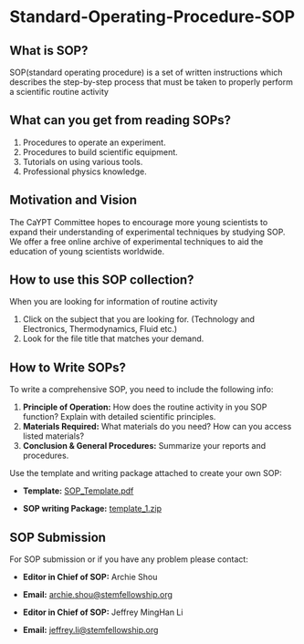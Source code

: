# Standard-Operating-Procedure-SOP
## What is SOP?
  SOP(standard operating procedure) is a set of written instructions which describes the step-by-step process that must be taken to properly perform a scientific routine activity
  
## What can you get from reading SOPs?
  1. Procedures to operate an experiment.
  2. Procedures to build scientific equipment.
  3. Tutorials on using various tools.
  4. Professional physics knowledge.

## Motivation and Vision
  The CaYPT Committee hopes to encourage more young scientists to expand their understanding of experimental techniques by studying SOP. We offer a free online archive of experimental techniques to aid the education of young scientists worldwide.

## How to use this SOP collection?
  When you are looking for information of routine activity
  1. Click on the subject that you are looking for. (Technology and Electronics, Thermodynamics, Fluid etc.)
  2. Look for the file title that matches your demand.
  
## How to Write SOPs?
  To write a comprehensive SOP, you need to include the following info:
1. **Principle of Operation:** How does the routine activity in you SOP function? Explain with detailed scientific principles.
2. **Materials Required:** What materials do you need? How can you access listed materials?
3. **Conclusion & General Procedures:** Summarize your reports and procedures.

Use the template and writing package attached to create your own SOP:

 * **Template:** [SOP_Template.pdf](https://github.com/CAYPTSOP/Standard-Operating-Procedure-SOP-/files/9610228/SOP_Template.pdf)

 * **SOP writing Package:** [template_1.zip](https://github.com/CAYPTSOP/Standard-Operating-Procedure-SOP-/files/9610240/template_1.zip)
 
 ## SOP Submission
For SOP submission or if you have any problem please contact:

* **Editor in Chief of SOP:** Archie Shou

* **Email:** archie.shou@stemfellowship.org

* **Editor in Chief of SOP:** Jeffrey MingHan Li

* **Email:** jeffrey.li@stemfellowship.org


 
